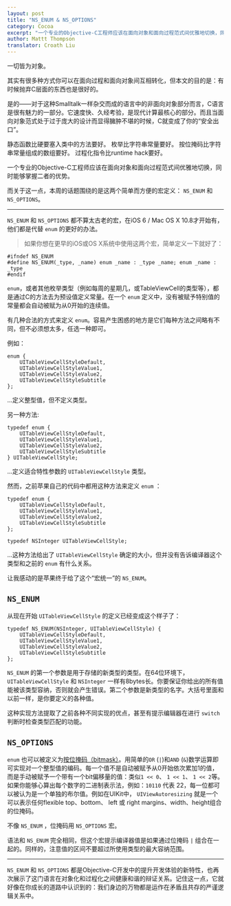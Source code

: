 ```yaml
---
layout: post
title: "NS_ENUM & NS_OPTIONS"
category: Cocoa
excerpt: "一个专业的Objective-C工程师应该在面向对象和面向过程范式间优雅地切换，同时能够掌握二者的优势。"
author: Mattt Thompson
translator: Croath Liu
---
```


一切皆为对象。

其实有很多种方式你可以在面向过程和面向对象间互相转化，但本文的目的是：有时候抛弃C层面的东西也是很好的。

是的——对于这种Smalltalk一样杂交而成的语言中的非面向对象部分而言，C语言是很有魅力的一部分。它速度快、久经考验，是现代计算最核心的部分。而且当面向对象范式处于过于庞大的设计而显得臃肿不堪的时候，C就变成了你的“安全出口”。

静态函数比硬要塞入类中的方法要好。
枚举比字符串常量要好。
按位掩码比字符串常量组成的数组要好。
过程化指令比runtime hack要好。

一个专业的Objective-C工程师应该在面向对象和面向过程范式间优雅地切换，同时能够掌握二者的优势。

而关于这一点，本周的话题围绕的是这两个简单而方便的宏定义： `NS_ENUM` 和 `NS_OPTIONS`。

---

`NS_ENUM` 和 `NS_OPTIONS` 都不算太古老的宏，在iOS 6 / Mac OS X 10.8才开始有，他们都是代替 `enum` 的更好的办法。

> 如果你想在更早的iOS或OS X系统中使用这两个宏，简单定义一下就好了：

~~~{objective-c}
#ifndef NS_ENUM
#define NS_ENUM(_type, _name) enum _name : _type _name; enum _name : _type
#endif
~~~

`enum`，或者其他枚举类型（例如每周的星期几，或TableViewCell的类型等），都是通过C的方法去为预设值定义常量。在一个 `enum` 定义中，没有被赋予特别值的常量都会自动被赋为从0开始的连续值。

有几种合法的方式来定义 `enum`。容易产生困惑的地方是它们每种方法之间略有不同，但不必须想太多，任选一种即可。

例如：

~~~{objective-c}
enum {
    UITableViewCellStyleDefault,
    UITableViewCellStyleValue1,
    UITableViewCellStyleValue2,
    UITableViewCellStyleSubtitle
};
~~~

...定义整型值，但不定义类型。

另一种方法:

~~~{objective-c}
typedef enum {
    UITableViewCellStyleDefault,
    UITableViewCellStyleValue1,
    UITableViewCellStyleValue2,
    UITableViewCellStyleSubtitle
} UITableViewCellStyle;
~~~

...定义适合特性参数的 `UITableViewCellStyle` 类型。

然而，之前苹果自己的代码中都用这种方法来定义 `enum` ：

~~~{objective-c}
typedef enum {
    UITableViewCellStyleDefault,
    UITableViewCellStyleValue1,
    UITableViewCellStyleValue2,
    UITableViewCellStyleSubtitle
};

typedef NSInteger UITableViewCellStyle;
~~~

...这种方法给出了 `UITableViewCellStyle` 确定的大小，但并没有告诉编译器这个类型和之前的 `enum` 有什么关系。

让我感动的是苹果终于给了这个“宏统一”的 `NS_ENUM`。

## `NS_ENUM`

从现在开始 `UITableViewCellStyle` 的定义已经变成这个样子了：

~~~{objective-c}
typedef NS_ENUM(NSInteger, UITableViewCellStyle) {
    UITableViewCellStyleDefault,
    UITableViewCellStyleValue1,
    UITableViewCellStyleValue2,
    UITableViewCellStyleSubtitle
};
~~~

`NS_ENUM` 的第一个参数是用于存储的新类型的类型。在64位环境下，`UITableViewCellStyle` 和 `NSInteger` 一样有8bytes长。你要保证你给出的所有值能被该类型容纳，否则就会产生错误。第二个参数是新类型的名字。大括号里面和以前一样，是你要定义的各种值。

这种实现方法提取了之前各种不同实现的优点，甚至有提示编辑器在进行 `switch` 判断时检查类型匹配的功能。

## `NS_OPTIONS`

`enum` 也可以被定义为[按位掩码（bitmask）][1]。用简单的`OR` (`|`)和`AND` (`&`)数学运算即可实现对一个整型值的编码。每一个值不是自动被赋予从0开始依次累加1的值，而是手动被赋予一个带有一个bit偏移量的值：类似`1 << 0`、 `1 << 1`、 `1 << 2`等。如果你能够心算出每个数字的二进制表示法，例如：`10110` 代表 22，每一位都可以被认为是一个单独的布尔值。例如在UIKit中， `UIViewAutoresizing` 就是一个可以表示任何flexible top、bottom、 left 或 right margins、width、height组合的位掩码。

不像 `NS_ENUM` ，位掩码用 `NS_OPTIONS` 宏。

语法和 `NS_ENUM` 完全相同，但这个宏提示编译器值是如果通过位掩码 `|` 组合在一起的。同样的，注意值的区间不要超过所使用类型的最大容纳范围。

---

`NS_ENUM` 和 `NS_OPTIONS` 都是Objective-C开发中的提升开发体验的新特性，也再次展示了这门语言在对象化和过程化之间健康和谐的辩证关系。记住这一点，它就好像在你成长的道路中认识到的：我们身边的万物都是运作在矛盾且共存的严谨逻辑关系中。

[1]: http://en.wikipedia.org/wiki/Mask_(computing)
